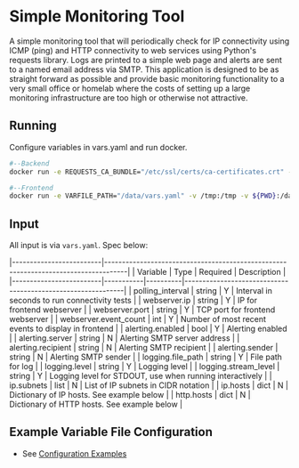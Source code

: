 # Simple Monitoring Tool

A simple monitoring tool that will periodically check for IP connectivity using ICMP (ping) and HTTP connectivity to web services using Python's requests library. Logs are printed to a simple web page and alerts are sent to a named email address via SMTP. This application is designed to be as straight forward as possible and provide basic monitoring functionality to a very small office or homelab where the costs of setting up a large monitoring infrastructure are too high or otherwise not attractive.

## Running

Configure variables in vars.yaml and run docker.

```bash
#--Backend
docker run -e REQUESTS_CA_BUNDLE="/etc/ssl/certs/ca-certificates.crt" -e VARFILE_PATH="/data/vars.yaml" -v /tmp:/tmp -v ${PWD}:/data -v /etc/ssl/certs:/etc/ssl/certs  monitor_backend:1

#--Frontend
docker run -e VARFILE_PATH="/data/vars.yaml" -v /tmp:/tmp -v ${PWD}:/data -p 8081:8081 monitor_frontend:1
```

## Input

All input is via `vars.yaml`. Spec below:

|-------------------------|------------------------------------------------------------------------------------|
| Variable                | Type      | Required | Description                                                 |
|-------------------------|-----------|----------|-------------------------------------------------------------|
| polling_interval        | string    | Y        | Interval in seconds to run connectivity tests               |
| webserver.ip            | string    | Y        | IP for frontend webserver                                   |
| webserver.port          | string    | Y        | TCP port for frontend webserver                             |
| webserver.event_count   | int       | Y        | Number of most recent events to display in frontend         |
| alerting.enabled        | bool      | Y        | Alerting enabled                                            |
| alerting.server         | string    | N        | Alerting SMTP server address                                |
| alerting.recipient      | string    | N        | Alerting SMTP recipient                                     |
| alerting.sender         | string    | N        | Alerting SMTP sender                                        |
| logging.file_path       | string    | Y        | File path for log                                           |
| logging.level           | string    | Y        | Logging level                                               |
| logging.stream_level    | string    | Y        | Logging level for STDOUT, use when running interactively    |
| ip.subnets              | list      | N        | List of IP subnets in CIDR notation                         |
| ip.hosts                | dict      | N        | Dictionary of IP hosts. See example below                   |
| http.hosts              | dict      | N        | Dictionary of HTTP hosts. See example below                 |

## Example Variable File Configuration

- See [Configuration Examples](_example)
